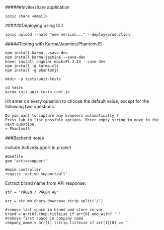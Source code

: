 

######Invite/share application
```
ionic share <email>
```

######Deploying using CLI
```
ionic upload --note "new version..." --deploy=production
```



#####Testing with Karma/Jasmine/PhantomJS
```
npm install karma --save-dev
npm install karma-jasmine --save-dev
bower install angular-mocks#1.3.13 --save-dev
npm install -g karma-cli
npm install -g phantomjs
```

```
mkdir -p tests/unit-tests
```

```
cd tests
karma init unit-tests.conf.js
```

Hit enter on every question to choose the default value, except for the following two questions.
```
Do you want to capture any browsers automatically ?  
Press tab to list possible options. Enter empty string to move to the next question.  
> PhantomJS
```



###Backend notes

include ActiveSupport in project
```
#Gemfile
gem 'activesupport'

#main controller
require 'active_support/all'
```

Extract brand name from API response:
```
str = "PÅGEN / PÅGEN AB" 

arr = str.mb_chars.downcase.strip.split('/')

#remove last space in brand and store in var
brand = arr[0].chop.titleize if arr[0].end_with? ' '
#remove first space in company name
company_name = arr[1].lstrip.titleize if arr[1][0] == ' '
```



